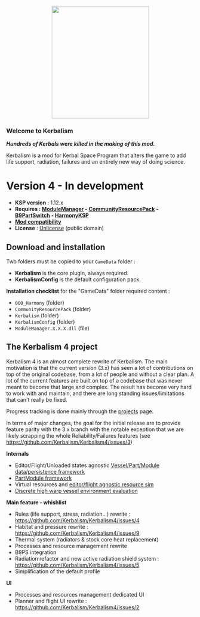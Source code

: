 <p align="center">
<img src="https://raw.githubusercontent.com/Kerbalism/Kerbalism4/master/misc/kerbalism_logo_colorV2.png" width="260" height="300">

### Welcome to Kerbalism

***Hundreds of Kerbals were killed in the making of this mod.***

Kerbalism is a mod for Kerbal Space Program that alters the game to add life support, radiation, failures and an entirely new way of doing science.

# Version 4 - In development

- **KSP version** : 1.12.x  
- **Requires : [ModuleManager] - [CommunityResourcePack] - [B9PartSwitch] - [HarmonyKSP]**
- **[Mod compatibility]**
- **License** : [Unlicense] (public domain)  

## Download and installation

Two folders must be copied to your `GameData` folder :
- **Kerbalism** is the core plugin, always required.
- **KerbalismConfig** is the default configuration pack.

**Installation checklist** for the "GameData" folder required content : 

- `000_Harmony` (folder)
- `CommunityResourcePack` (folder)
- `Kerbalism` (folder)
- `KerbalismConfig` (folder)
- `ModuleManager.X.X.X.dll` (file)

## The Kerbalism 4 project

Kerbalism 4 is an almost complete rewrite of Kerbalism. The main motivation is that the current version (3.x) has seen a lot of contributions on top of the original codebase, from a lot of people and without a clear plan. A lot of the current features are built on top of a codebase that was never meant to become that large and complex. The result has become very hard to work with and maintain, and there are long standing issues/limitations that can't really be fixed.

Progress tracking is done mainly through the [projects](https://github.com/Kerbalism/Kerbalism4/projects) page.

In terms of major changes, the goal for the initial release are to provide feature parity with the 3.x branch with the notable exception that we are likely scrapping the whole Reliability/Failures features (see https://github.com/Kerbalism/Kerbalism4/issues/3)

**Internals**
- Editor/Flight/Unloaded states agnostic [Vessel/Part/Module data/persistence framework](https://github.com/Kerbalism/Kerbalism4/tree/master/src/Kerbalism/Database)
- [PartModule framework](https://github.com/Kerbalism/Kerbalism4/tree/master/src/Kerbalism/Modules/Base)
- Virtual resources and [editor/flight agnostic resource sim](https://github.com/Kerbalism/Kerbalism4/tree/master/src/Kerbalism/ResourceSim)
- [Discrete high warp vessel environment evaluation](https://github.com/Kerbalism/Kerbalism4/tree/master/src/Kerbalism/Sim)

**Main feature - whishlist**
- Rules (life support, stress, radiation...) rewrite : https://github.com/Kerbalism/Kerbalism4/issues/4
- Habitat and pressure rewrite : https://github.com/Kerbalism/Kerbalism4/issues/9
- Thermal system (radiators & stock core heat replacement)
- Processes and resource management rewrite
- B9PS integration
- Radiation refactor and new active radiation shield system : https://github.com/Kerbalism/Kerbalism4/issues/5
- Simplification of the default profile

**UI**
- Processes and resources management dedicated UI
- Planner and flight UI rewrite : https://github.com/Kerbalism/Kerbalism4/issues/2


[Github releases]: https://github.com/Kerbalism/Kerbalism4/releases
[Github wiki]: https://github.com/Kerbalism/Kerbalism4/wiki
[GitHub issues]: https://github.com/Kerbalism/Kerbalism4/issues
[Dev Builds]: https://github.com/Kerbalism/DevBuilds/releases
[Mod Compatibility]: https://github.com/Kerbalism/Kerbalism4/projects/2
[Changelog]: https://github.com/Kerbalism/Kerbalism4/blob/master/CHANGELOG.md
[Contributing]: https://github.com/Kerbalism/Kerbalism4/blob/master/CONTRIBUTING.md
[BuildSystem]: https://github.com/Kerbalism/Kerbalism4/blob/master/BuildSystem/README.MD
[KSP forums thread]: https://forum.kerbalspaceprogram.com/index.php?/topic/201171-kerbalism
[Discord]: https://discord.gg/3JAE2JE

[KSPBugReport]: https://github.com/KSPModdingLibs/KSPBugReport
[ModuleManager]: https://ksp.sarbian.com/jenkins/job/ModuleManager/lastStableBuild/
[CommunityResourcePack]: https://github.com/BobPalmer/CommunityResourcePack/releases
[HarmonyKSP]: https://github.com/KSPModdingLibs/HarmonyKSP/releases
[B9PartSwitch]: https://github.com/blowfishpro/B9PartSwitch/releases
[MiniAVC]: https://ksp.cybutek.net/miniavc/Documents/README.htm
[KSP-AVC Plugin]: https://forum.kerbalspaceprogram.com/index.php?/topic/72169-13-12-ksp-avc-add-on-version-checker-plugin-1162-miniavc-ksp-avc-online-2016-10-13/
[CKAN]: https://forum.kerbalspaceprogram.com/index.php?/topic/197082-ckan
[Unlicense]: https://github.com/Kerbalism/Kerbalism/blob/master/LICENSE

[FAQ]: https://github.com/Kerbalism/Kerbalism4/wiki/FAQ
